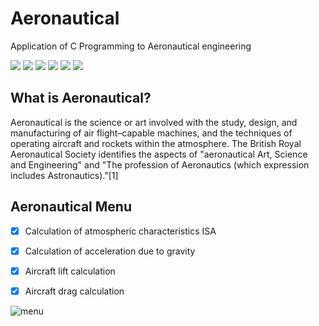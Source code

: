 # Aeronautical
Application of C Programming to Aeronautical engineering


![](https://img.shields.io/github/license/Nabil-Syahnaufal/Aeronautical)
![](https://img.shields.io/github/issues/Nabil-Syahnaufal/Aeronautical)
![](https://img.shields.io/github/issues-closed/Nabil-Syahnaufal/Aeronautical)
![](https://img.shields.io/github/forks/Nabil-Syahnaufal/Aeronautical)
![](https://img.shields.io/github/stars/Nabil-Syahnaufal/Aeronautical)
![](https://img.shields.io/github/last-commit/Nabil-Syahnaufal/Aeronautical)


## What is Aeronautical?
Aeronautical is the science or art involved with the study, design, and manufacturing of air flight–capable machines, and the techniques of operating aircraft and rockets within the atmosphere. The British Royal Aeronautical Society identifies the aspects of "aeronautical Art, Science and Engineering" and "The profession of Aeronautics (which expression includes Astronautics)."[1]

## Aeronautical Menu
- [x] Calculation of atmospheric characteristics ISA
- [X] Calculation of acceleration due to gravity
- [X] Aircraft lift calculation 
- [x] Aircraft drag calculation


![menu](https://user-images.githubusercontent.com/97229948/173519806-bbbb511f-fa18-44e6-bfee-7582e266e5a0.png)
